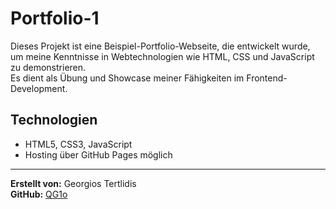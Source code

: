 # Portfolio-1

Dieses Projekt ist eine Beispiel-Portfolio-Webseite, die entwickelt wurde, um meine Kenntnisse in Webtechnologien wie HTML, CSS und JavaScript zu demonstrieren.  
Es dient als Übung und Showcase meiner Fähigkeiten im Frontend-Development.

## Technologien

- HTML5, CSS3, JavaScript  
- Hosting über GitHub Pages möglich

---

**Erstellt von:** Georgios Tertlidis  
**GitHub:** [QG1o](https://github.com/QG1o)
